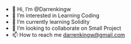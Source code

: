 - 👋 Hi, I’m @Darrenkingw
- 👀 I’m interested in Learning Coding
- 🌱 I’m currently learning Solidity
- 💞️ I’m looking to collaborate on Small Project
- 📫 How to reach me darrenkingw@gmail.com

<!---
Darrenkingw/Darrenkingw is a ✨ special ✨ repository because its `README.md` (this file) appears on your GitHub profile.
You can click the Preview link to take a look at your changes.
--->
